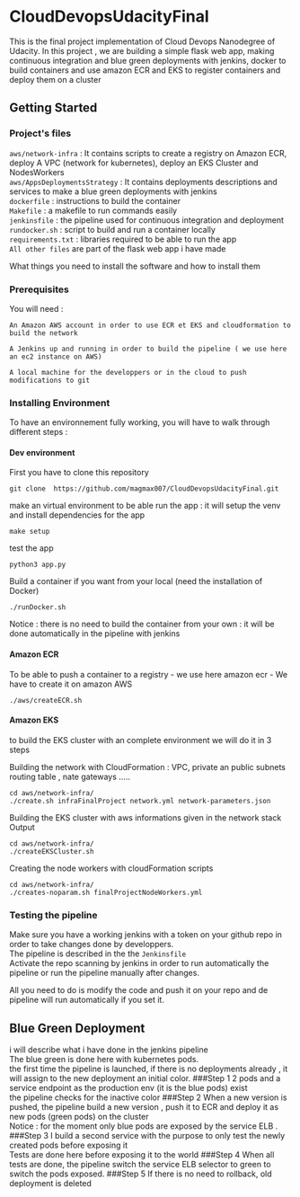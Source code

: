 # CloudDevopsUdacityFinal
This is the final project implementation of Cloud Devops Nanodegree of Udacity. In this project , we are building a simple flask web app, making continuous integration and blue green deployments with jenkins, docker to build containers and use amazon ECR and EKS to register containers and deploy them on a cluster

## Getting Started

### Project's files
`aws/network-infra` : It contains scripts to create a registry on Amazon ECR, deploy A VPC (network for kubernetes), deploy an EKS Cluster and NodesWorkers <br />
`aws/AppsDeploymentsStrategy` : It contains deployments descriptions and services to make a blue green deployments with jenkins <br />
`dockerfile` : instructions to build the container <br />
`Makefile` : a makefile to run commands easily  <br />
`jenkinsfile` : the pipeline used for continuous integration and deployment <br />
`rundocker.sh` : script to build and run a container locally  <br />
`requirements.txt` : libraries required to be able to run the app  <br />
`All other files` are part of the flask web app i have made
 
What things you need to install the software and how to install them

### Prerequisites

You will need :

```
An Amazon AWS account in order to use ECR et EKS and cloudformation to build the network
```
```
A Jenkins up and running in order to build the pipeline ( we use here an ec2 instance on AWS)
```
```
A local machine for the developpers or in the cloud to push modifications to git
```

### Installing Environment

To have an environnement fully working, you will have to walk through different steps :

#### Dev environment

First you have to clone this repository

```
git clone  https://github.com/magmax007/CloudDevopsUdacityFinal.git
```

make an virtual environment to be able run the app : it will setup the venv and install dependencies for the app
```
make setup
```
test the app

```
python3 app.py
```
Build a container if you want from your local (need the installation of Docker)
```
./runDocker.sh
```
Notice : there is no need to build the container from your own : it will be done automatically in the pipeline with jenkins

#### Amazon ECR 

To be able to push a container to a registry - we use here amazon ecr - We have to create it on amazon AWS

```
./aws/createECR.sh
```
#### Amazon EKS
to build the EKS cluster with an complete environment we will do it in 3 steps 

Building the network with CloudFormation : VPC, private an public subnets routing table , nate gateways .....
```
cd aws/network-infra/
./create.sh infraFinalProject network.yml network-parameters.json

```
Building the EKS cluster with aws informations given in the network stack Output 
```
cd aws/network-infra/
./createEKSCluster.sh

```
Creating the node workers with cloudFormation scripts

```
cd aws/network-infra/
./creates-noparam.sh finalProjectNodeWorkers.yml

```

### Testing the pipeline

Make sure you have a working jenkins with a token on your github repo in order to take changes done by developpers. <br/>
The pipeline is described in the the `Jenkinsfile` <br/>
Activate the repo scanning by jenkins in order to run automatically the pipeline or run the pipeline manually after changes.

All you need to do is modify the code and push it on your repo and de pipeline will run automatically if you set it.


## Blue Green Deployment
i will describe what i have done in the jenkins pipeline <br/>
The blue green is done here with kubernetes pods. <br/>
the first time the pipeline is launched, if there is no deployments already , it will assign to the new deployment an initial color.
###Step 1
 2 pods and a service endpoint as the production env (it is the blue pods) exist<br/>
 the pipeline checks for the inactive color
 ###Step 2
 When a new version is pushed, the pipeline build a new version , push it to ECR and deploy it as new pods (green pods) on the cluster <br/>
 Notice : for the moment only blue pods are exposed by the service ELB .<br/>
 ###Step 3
 I build a second service with the purpose to only test the newly created pods before exposing it <br/>
 Tests are done here before exposing it to the world
 ###Step 4 
 When all tests are done, the pipeline switch the service ELB selector to green to switch the pods exposed.
 ###Step 5
 If there is no need to rollback, old deployment is deleted
 

